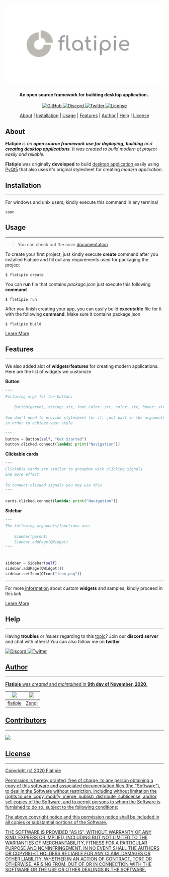 <h1 align="center">
     <br>
     <a href="https://github.com/flatipie/flatipie"><img src="https://github.com/flatipie/Flatipie/blob/main/Flatipie/resources/flatipie.png" alt="Flatipie"></a>
</h1>

<h4 align="center">An open source framework for building desktop application..</h4>

<p align="center">
    <a href="https://github.com/flatipie/flatipie/commits/master">
    <img src="https://img.shields.io/github/followers/zenqiwp?label=Follow&logo=github&style=flat-square"
         alt="GitHub">
     <a href="https://discord.gg/QDTj5sz">
    <img src="https://img.shields.io/discord/749990569266380821?color=5087F4&label=Discord&logo=discord&style=flat-square"
         alt="Discord">
    <a href="https://twitter.com/flatipieqt">
    <img src=https://img.shields.io/twitter/follow/flatipieqt?color=%235087F4&label=Twitter&logo=twitter&style=flat-square
         alt="Twitter">
     <a href="#License">
     <img src=https://img.shields.io/github/license/flatipie/Flatipie?color=5087F4&label=License&style=flat-square
          alt="License">
</p>

<p align="center">
  <a href="#about">About</a> | 
  <a href="#installation">Installation</a> | 
  <a href="#usage">Usage</a> | 
  <a href="#features">Features</a> | 
  <a href="#author">Author</a> | 
  <a href="#help">Help</a> | 
  <a href="#license">License</a>
</p>

## About

**Flatipie** *is an **open source framework use for deploying**, **building** and **creating desktop applications**. It was created to build modern qt project easily and reliable.*

**Flatipie** was originally **developed** to build <u>desktop application </u>easily using [PyQt5](https://pypi.org/project/pyqt5) that also uses it's original stylesheet for creating *modern application*.

## Installation

---

For windows and unix users, kindly execute this command in any terminal

```
soon
```

## Usage

---

> You can check out the main [documentation](https://www.github.com/flatipie/Flatipie)

To create your first project, just kindly execute **create** command after you installed Flatipie and fill out any requirements used for packaging the project

```
$ flatipie create
```

You can **run** file that contains *package.json* just execute this following **command**

```
$ flatipie run
```

After you finish creating your app, you can easily build **executable** file for it with the following **command**. Make sure it contains package.json

```
$ flatipie build
```

[Learn More](https://www.github.com/flatipie/flatipie)

## Features

---

We also added alot of **widgets**/**features** for creating modern applications. Here are the list of widgets we customize

**Button**

```py
"""
Following args for the button:

    Button(parent, string: str, font_color: str, color: str, hover: str, outline: bool, shadow: str)

You don't need to provide stylesheet for it, just past in the arguments
in order to achieve your style.

"""
button = Button(self, "Get Started")
button.clicked.connect(lambda: print("Navigation"))
```

**Clickable cards**

```python
"""
Clickable cards are similar to groupbox with clicking signals
and more effect. 

To connect clicked signals you may use this
"""

cards.clicked.connect(lambda: print("Navigation"))
```

**Sidebar**

```python
"""
The following arguments/functions are:

    Sidebar(parent)
    Sidebar.addPage(QWidget)
"""


sidebar = Sidebar(self)
sidebar.addPage(QWidget())
sidebar.setIcon(QIcon("icon.png"))
```

---

For more<u> information</u> about custom **widgets** and samples, kindly proceed in this *link*

[Learn More](https://www.github.com/flatipie/flatipie)

## Help

---

Having **troubles** or *issues* regarding to this <u>topic</u>? Join our **discord server** and chat with others! You can also follow me on **twitter**

<a href="https://discord.gg/QDTj5sz">
<img src="https://img.shields.io/discord/749990569266380821?color=5087F4&label=Discord&logo=discord&style=flat-square"
    alt="Discord">
<a href="https://twitter.com/flatipieqt">
<img src=https://img.shields.io/twitter/follow/flatipieqt?color=%235087F4&label=Twitter&logo=twitter&style=flat-square
    alt="Twitter">

## Author

---

**Flatipie** was *created* and *maintained* in **9th day of November, 2020**.

| ![](https://www.github.com/flatipie.png?size=50) | ![](https://github.com/zenqiwp.png?size=50) |
|:------------------------------------------------:| ------------------------------------------- |
| [flatipie](https://www.github.com/flatipie)      | [Zenqi](https://www.github.com/zenqiwp)     |

## Contributors

---
![](https://www.github.com/zenqiwp.png?size=50)


## License

---

Copyright (c) 2020 Flatipie

Permission is hereby granted, free of charge, to any person obtaining a copy
of this software and associated documentation files (the "Software"), to deal
in the Software without restriction, including without limitation the rights
to use, copy, modify, merge, publish, distribute, sublicense, and/or sell
copies of the Software, and to permit persons to whom the Software is
furnished to do so, subject to the following conditions:

The above copyright notice and this permission notice shall be included in all
copies or substantial portions of the Software.

THE SOFTWARE IS PROVIDED "AS IS", WITHOUT WARRANTY OF ANY KIND, EXPRESS OR
IMPLIED, INCLUDING BUT NOT LIMITED TO THE WARRANTIES OF MERCHANTABILITY,
FITNESS FOR A PARTICULAR PURPOSE AND NONINFRINGEMENT. IN NO EVENT SHALL THE
AUTHORS OR COPYRIGHT HOLDERS BE LIABLE FOR ANY CLAIM, DAMAGES OR OTHER
LIABILITY, WHETHER IN AN ACTION OF CONTRACT, TORT OR OTHERWISE, ARISING FROM,
OUT OF OR IN CONNECTION WITH THE SOFTWARE OR THE USE OR OTHER DEALINGS IN THE
SOFTWARE.
